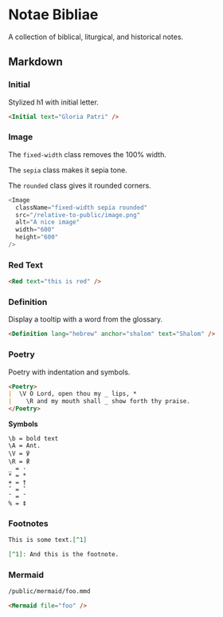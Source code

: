 # Notae Bibliae

A collection of biblical, liturgical, and historical notes.

## Markdown

### Initial

Stylized h1 with initial letter.

```md
<Initial text="Gloria Patri" />
```

### Image

The `fixed-width` class removes the 100% width.

The `sepia` class makes it sepia tone.

The `rounded` class gives it rounded corners.

```js
<Image
  className="fixed-width sepia rounded"
  src="/relative-to-public/image.png"
  alt="A nice image"
  width="600"
  height="600"
/>
```

### Red Text

```md
<Red text="this is red" />
```

### Definition

Display a tooltip with a word from the glossary.

```md
<Definition lang="hebrew" anchor="shalom" text="Shalom" />
```

### Poetry

Poetry with indentation and symbols.

```md
<Poetry>
|  \V O Lord, open thou my _ lips, *
|    \R and my mouth shall _ show forth thy praise.
</Poetry>
```

**Symbols**

```
\b = bold text
\A = Ant.
\V = ℣
\R = ℟
_ = ·
* = *
+ = †
ˇ = ˇ
¯ = ¯
% = ‡
```

### Footnotes

```md
This is some text.[^1]

[^1]: And this is the footnote.
```

### Mermaid

```md
/public/mermaid/foo.mmd

<Mermaid file="foo" />
```

